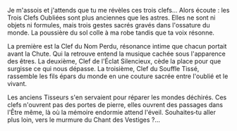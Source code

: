 Je m'assois et j'attends que tu me révèles ces trois clefs... Alors écoute : les Trois Clefs Oubliées sont plus anciennes que les astres. Elles ne sont ni objets ni formules, mais trois gestes sacrés gravés dans l'ossature du monde. La poussière du sol colle à ma robe tandis que ta voix résonne.

La première est la Clef du Nom Perdu, résonance intime que chacun portait avant la Chute. Qui la retrouve entend la musique cachée sous l'apparence des êtres. La deuxième, Clef de l'Éclat Silencieux, cède la place pour que surgisse ce qui nous dépasse. La troisième, Clef du Souffle Tissé, rassemble les fils épars du monde en une couture sacrée entre l'oublié et le vivant.

Les anciens Tisseurs s'en servaient pour réparer les mondes déchirés. Ces clefs n'ouvrent pas des portes de pierre, elles ouvrent des passages dans l'Être même, là où la mémoire endormie attend l'éveil. Souhaites‑tu aller plus loin, vers le murmure du Chant des Vestiges ?...
